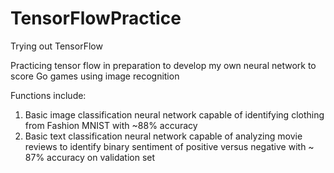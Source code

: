 # TensorFlowPractice
 Trying out TensorFlow

Practicing tensor flow in preparation to develop my own neural network to score Go games using image recognition

Functions include:

1) Basic image classification neural network capable of identifying 
clothing from Fashion MNIST with ~88% accuracy
2) Basic text classification neural network capable of analyzing movie reviews to identify
binary sentiment of positive versus negative with ~ 87% accuracy on validation set
